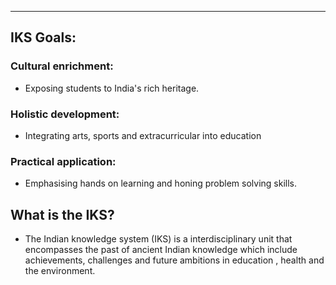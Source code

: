 ___

## IKS Goals:
### Cultural enrichment:
- Exposing students to India's rich heritage.

### Holistic development:
- Integrating arts, sports and extracurricular into education

### Practical application:
- Emphasising hands on learning and honing problem solving skills.


## What is the IKS?
- The Indian knowledge system (IKS) is a interdisciplinary unit that encompasses the past of ancient Indian knowledge which include achievements, challenges and future ambitions in education , health and the environment.



